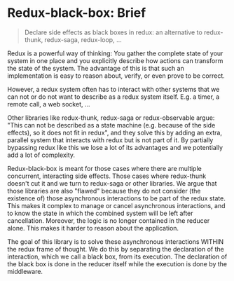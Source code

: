 # Redux-black-box: Brief

> Declare side effects as black boxes in redux: an alternative to redux-thunk, redux-saga, redux-loop, ... 

Redux is a powerful way of thinking:
You gather the complete state of your system in one place and you explicitly describe how actions can transform the state of the system.
The advantage of this is that such an implementation is easy to reason about, verify, or even prove to be correct.

However, a redux system often has to interact with other systems that we can not or do not want to describe as a redux system itself. E.g. a timer, a remote call, a web socket, ...

Other libraries like redux-thunk, redux-saga or redux-observable argue: "This can not be described as a state machine (e.g. because of the side effects), so it does not fit in redux", and they solve this by adding an extra, parallel system that interacts with redux but is not part of it. By partially bypassing redux like this we lose a lot of its advantages and we potentially add a lot of complexity. 

Redux-black-box is meant for those cases where there are multiple concurrent, interacting side effects.
Those cases where redux-thunk doesn't cut it and we turn to redux-saga or other libraries.
We argue that those libraries are also "flawed" because they do not consider (the existence of) those asynchronous interactions to be part of the redux state.
This makes it complex to manage or cancel asynchronous interactions, and to know the state in which the combined system will be left after cancellation.
Moreover, the logic is no longer contained in the reducer alone. This makes it harder to reason about the application.

The goal of this library is to solve these asynchronous interactions WITHIN the redux frame of thought. We do this by separating the declaration of the interaction, which we call a black box, from its execution. The declaration of the black box is done in the reducer itself while the execution is done by the middleware.

